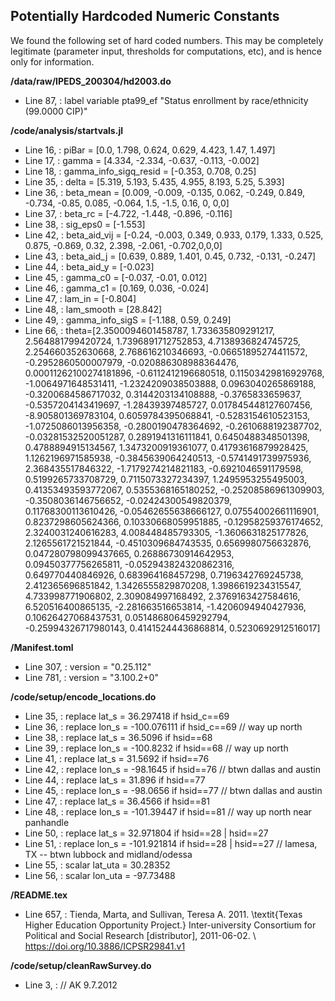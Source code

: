 ## Potentially Hardcoded Numeric Constants


We found the following set of hard coded numbers. This may be completely legitimate (parameter input, thresholds for computations, etc), and is hence only for information.

**/data/raw/IPEDS_200304/hd2003.do**

- Line 87, : label variable pta99_ef "Status enrollment by race/ethnicity (99.0000 CIP)"

**/code/analysis/startvals.jl**

- Line 16, : piBar = [0.0, 1.798, 0.624, 0.629, 4.423, 1.47, 1.497]
- Line 17, : gamma = [4.334, -2.334, -0.637, -0.113, -0.002]
- Line 18, : gamma_info_sigq_resid = [-0.353, 0.708, 0.25]
- Line 35, : delta = [5.319, 5.193, 5.435, 4.955, 8.193, 5.25, 5.393]
- Line 36, : beta_mean = [0.009, -0.009, -0.135, 0.062, -0.249, 0.849, -0.734, -0.85, 0.085, -0.064, 1.5, -1.5, 0.16, 0, 0,0]
- Line 37, : beta_rc = [-4.722, -1.448, -0.896, -0.116]
- Line 38, : sig_eps0 = [-1.553]
- Line 42, : beta_aid_vij = [-0.24, -0.003, 0.349, 0.933, 0.179, 1.333, 0.525, 0.875, -0.869, 0.32, 2.398, -2.061, -0.702,0,0,0]
- Line 43, : beta_aid_j = [0.639, 0.889, 1.401, 0.45, 0.732, -0.131, -0.247]
- Line 44, : beta_aid_y = [-0.023]
- Line 45, : gamma_c0 = [-0.037, -0.01, 0.012]
- Line 46, : gamma_c1 = [0.169, 0.036, -0.024]
- Line 47, : lam_in = [-0.804]
- Line 48, : lam_smooth = [28.842]
- Line 49, : gamma_info_sigS = [-1.188, 0.59, 0.249]
- Line 66, : theta=[2.3500094601458787, 1.733635809291217, 2.564881799420724, 1.7396891712752853, 4.7138936824745725, 2.254660352630668, 2.768616210346693, -0.06651895274411572, -0.2952860500007979, -0.020886308988364476, 0.00011262100274181896, -0.6112412196680518, 0.11503429816929768, -1.0064971648531411, -1.2324209038503888, 0.0963040265869188, -0.3200684586717032, 0.3144203134108888, -0.3765833659637, -0.5357204143419697, -1.28439397485727, 0.017845448127607456, -8.905801369783104, 0.6059784395068841, -0.5283154610523153, -1.0725086013956358, -0.2800190478364692, -0.2610688192387702, -0.03281532520051287, 0.2891941316111841, 0.6450488348501398, 0.4788894915134567, 1.3473200919361077, 0.41793616879928425, 1.1262196971585938, -0.3845639064240513, -0.5741491739975936, 2.368435517846322, -1.7179274214821183, -0.6921046591179598, 0.5199265733708729, 0.7115073327234397, 1.2495953255495003, 0.41353493593772067, 0.5355368165180252, -0.25208586961309903, -0.3508036146756652, -0.02424300549820379, 0.11768300113610426, -0.05462655638666127, 0.07554002661116901, 0.8237298605624366, 0.10330668059951885, -0.12958259376174652, 2.3240031240616283, 4.008448485793305, -1.3606631825177826, 2.1265561721521844, -0.4510309684743535, 0.6569980756632876, 0.047280798099437665, 0.26886730914642953, 0.09450377756265811, -0.052943824320862316, 0.649770440846926, 0.683964168457298, 0.7196342769245738, 2.412365696851842, 1.3426555829870208, 1.3986619234315547, 4.733998771906802, 2.309084997168492, 2.3769163427584616, 6.520516400865135, -2.281663516653814, -1.4206094940427936, 0.10626427068437531, 0.051486806459292794, -0.25994326717980143, 0.41415244436868814, 0.5230692912516017]

**/Manifest.toml**

- Line 307, : version = "0.25.112"
- Line 781, : version = "3.100.2+0"

**/code/setup/encode_locations.do**

- Line 35, : replace lat_s = 36.297418 if hsid_c==69
- Line 36, : replace lon_s = -100.076111 if hsid_c==69 // way up north
- Line 38, : replace lat_s = 36.5096 if hsid==68
- Line 39, : replace lon_s = -100.8232 if hsid==68 // way up north
- Line 41, : replace lat_s = 31.5692 if hsid==76
- Line 42, : replace lon_s = -98.1645 if hsid==76 // btwn dallas and austin
- Line 44, : replace lat_s = 31.896 if hsid==77
- Line 45, : replace lon_s = -98.0656 if hsid==77 // btwn dallas and austin
- Line 47, : replace lat_s = 36.4566 if hsid==81
- Line 48, : replace lon_s = -101.39447 if hsid==81 // way up north near panhandle
- Line 50, : replace lat_s = 32.971804 if hsid==28 | hsid==27
- Line 51, : replace lon_s = -101.921814 if hsid==28 | hsid==27 // lamesa, TX -- btwn lubbock and midland/odessa
- Line 55, : scalar lat_uta = 30.28352
- Line 56, : scalar lon_uta = -97.73488

**/README.tex**

- Line 657, : Tienda, Marta, and Sullivan, Teresa A. 2011. \textit{Texas Higher Education Opportunity Project.} Inter-university Consortium for Political and Social Research [distributor], 2011-06-02. \\ https://doi.org/10.3886/ICPSR29841.v1

**/code/setup/cleanRawSurvey.do**

- Line 3, : // AK 9.7.2012

